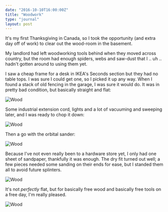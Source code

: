 ```yaml
---
date: "2016-10-10T16:00:00Z"
title: "Woodwork"
type: "journal"
layout: post
---
```


It's my first Thanksgiving in Canada, so I took the opportunity (and extra day
off of work) to clear out the wood-room in the basement.

My landlord had left woodworking tools behind when they moved across country,
but the room had enough spiders, webs and saw-dust that I .. uh .. hadn't
gotten around to using them yet.

I saw a cheap frame for a desk in IKEA's Seconds section but they had no table
tops. I was sure I could get one, so I picked it up any way. When I found a
stack of old fencing in the garage, I was sure it would do. It was in pretty
bad condition, but basically straight and flat:

![Wood](https://insm.cf/files/Table/P1050081.jpg)

Some industrial extension cord, lights and a lot of vacuuming and sweeping
later, and I was ready to chop it down:

![Wood](https://insm.cf/files/Table/P1050083.jpg)

Then a go with the orbital sander:

![Wood](https://insm.cf/files/Table/P1050088.jpg)

Because I've not even really been to a hardware store yet, I only had one sheet
of sandpaper, thankfully it was enough. The dry fit turned out well; a few
pieces needed some sanding on their ends for ease, but I standed them all to
avoid future splinters.

![Wood](https://insm.cf/files/Table/P1050091.jpg)

It's not *perfectly* flat, but for basically free wood and basically free tools
on a free day, I'm really pleased.

![Wood](https://insm.cf/files/Table/P1050096.jpg)
